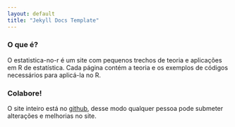 ```yaml
---
layout: default
title: "Jekyll Docs Template"
---
```


### O que é?

O estatistica-no-r é um site com pequenos trechos de teoria e aplicações em R de estatística. Cada página contém a teoria e os exemplos de códigos necessários para aplicá-la no R.

### Colabore!

O site inteiro está no [github](https://github.com/estatistica-no-r/estatistica-no-r.github.io), desse modo qualquer pessoa pode submeter alterações e melhorias no site.
